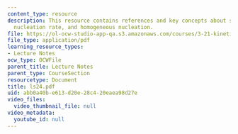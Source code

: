 ```yaml
---
content_type: resource
description: This resource contains references and key concepts about steady-state
  nucleation rate, and homogeneous nucleation.
file: https://ol-ocw-studio-app-qa.s3.amazonaws.com/courses/3-21-kinetic-processes-in-materials-spring-2006/abb0a40be613d20e28c420eaea98d27e_ls24.pdf
file_type: application/pdf
learning_resource_types:
- Lecture Notes
ocw_type: OCWFile
parent_title: Lecture Notes
parent_type: CourseSection
resourcetype: Document
title: ls24.pdf
uid: abb0a40b-e613-d20e-28c4-20eaea98d27e
video_files:
  video_thumbnail_file: null
video_metadata:
  youtube_id: null
---
```

